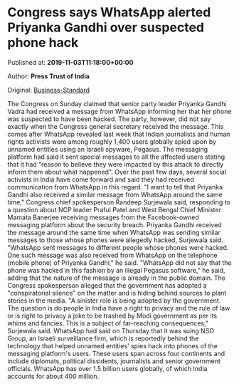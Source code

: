 
# Congress says WhatsApp alerted Priyanka Gandhi over suspected phone hack

Published at: **2019-11-03T11:18:00+00:00**

Author: **Press Trust of India**

Original: [Business-Standard](https://www.business-standard.com/article/current-affairs/congress-says-whatsapp-alerted-priyanka-gandhi-over-suspected-phone-hack-119110300472_1.html)

The Congress on Sunday claimed that senior party leader Priyanka Gandhi Vadra had received a message from WhatsApp informing her that her phone was suspected to have been hacked.
The party, however, did not say exactly when the Congress general secretary received the message.
This comes after WhatsApp revealed last week that Indian journalists and human rights activists were among roughly 1,400 users globally spied upon by unnamed entities using an Israeli spyware, Pegasus.
The messaging platform had said it sent special messages to all the affected users stating that it had "reason to believe they were impacted by this attack to directly inform them about what happened".
Over the past few days, several social activists in India have come forward and said they had received communication from WhatsApp in this regard.
"I want to tell that Priyanka Gandhi also received a similar message from WhatsApp around the same time," Congress chief spokesperson Randeep Surjewala said, responding to a question about NCP leader Praful Patel and West Bengal Chief Minister Mamata Banerjee receiving messages from the Facebook-owned messaging platform about the security breach.
Priyanka Gandhi received the message around the same time when WhatsApp was sending similar messages to those whose phones were allegedly hacked, Surjewala said.
"WhatsApp sent messages to different people whose phones were hacked. One such message was also received from WhatsApp on the telephone (mobile phone) of Priyanka Gandhi," he said.
"WhatsApp did not say that the phone was hacked in this fashion by an illegal Pegasus software," he said, adding that the nature of the message is already in the public domain.
The Congress spokesperson alleged that the government has adopted a "conspiratorial silence" on the matter and is hiding behind sources to plant stories in the media.
"A sinister role is being adopted by the government. The question is do people in India have a right to privacy and the rule of law or is right to privacy a joke to be trashed by Modi government as per its whims and fancies. This is a subject of far-reaching consequences," Surjewala said.
WhatsApp had said on Thursday that it was suing NSO Group, an Israeli surveillance firm, which is reportedly behind the technology that helped unnamed entities' spies hack into phones of the messaging platform's users.
These users span across four continents and include diplomats, political dissidents, journalists and senior government officials.
WhatsApp has over 1.5 billion users globally, of which India accounts for about 400 million.
